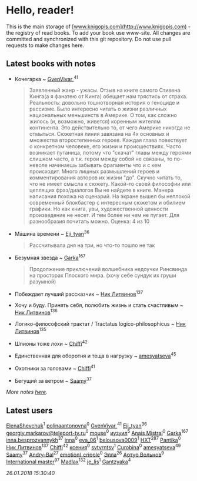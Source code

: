 # Hello, reader!
This is the main storage of [www.knigopis.com](http://www.knigopis.com) - the registry of read books.
To add your book use www-site. All changes are committed and synchronized with this git repository.
Do not use pull requests to make changes here.


## Latest books with notes
* Кочегарка ~ [GvenVivar ](users/158/158266434925901-facebook)<sup>41</sup>
    > Заявленный жанр - ужасы. Отзыв на книге самого Стивена Кинга(а я фанатею от Кинга) обещает нам трястись от страха. Реальность: довольно тошнотворная история о геноциде и рассизме. Было интересно читать о жизни различных национальных меньшинств в Америке. О том, как сложно жилось (и, возможно, живется) коренным жителям континента. Это действительно то, от чего Америке никогда не отмыться. Сюжетная линия завязана на 4х основных и множества второстепенных героев. Каждая глава повествует о конкретном человеке, его жизни и происшествиях. Часто возникает путаница, потому что "скачат" главы между героями слишком часто, а т.к. герои между собой не связаны, то по-неволе начинаешь забывать фрагменты что и с кем происходит. Много лишных размышлений героев и комментирования авторов их жизни "до". Скучно читать то, что не имеет смысла к сюжету. Какой-то своей философии или цеплящих фраз/диалогов Вы не найдете в книге. Манера написания похожа на сценарий. На экране вышел бы неплохой современный блокбастер с интересным сюжетом и обилием графики. Но как книга, увы, художественной ценности произведение не несет. И тем более ни чем не пугает. Для разнообразия почитать можно. Оценка: 4 из 10

* Машина времени ~ [Eji_tyan](users/235/2352103981-twitter)<sup>36</sup>
    > Рассчитывала дня на три, но что-то пошло не так

* Безумная звезда ~ [Garka](users/115/115753719718250012620-google)<sup>167</sup>
    > Продолжение приключений волшебника недоучки Ринсвинда на просторах Плоского мира. (хочу себе сундук их груши разумной)

* Побеждает лучший рассказчик ~ [Ник Литвинов](users/241/241974816-vkontakte)<sup>137</sup>

* Хочу и буду. Принять себя, полюбить жизнь и стать счастливым ~ [Ник Литвинов](users/241/241974816-vkontakte)<sup>136</sup>

* Логико-философский трактат / Tractatus logico-philosophicus ~ [Ник Литвинов](users/241/241974816-vkontakte)<sup>135</sup>

* Шпионы тоже лохи ~ [Chiffi](users/105/105831994080785626680-google)<sup>42</sup>

* Единственная для оборотня и теща в нагрузку ~ [amesyatseva](users/335/3358937-vkontakte)<sup>45</sup>

* Охотники за головами ~ [Chiffi](users/105/105831994080785626680-google)<sup>41</sup>

* Бегущий за ветром ~ [Saamy](users/115/115226508-vkontakte)<sup>37</sup>


_More notes [here](latest_books_with_notes.md)._


## Latest users
[ElenaShevchuk](users/119/1190249387686387-facebook)<sup>1</sup> 
[polinaantonovna](users/652/6523940-vkontakte)<sup>0</sup> 
[GvenVivar ](users/158/158266434925901-facebook)<sup>41</sup> 
[Eji_tyan](users/235/2352103981-twitter)<sup>36</sup> 
[georgiy.markarov@teleport-tv.ru](users/113/1130000021612677-yandex)<sup>0</sup> 
[mouse](users/655/65527679-vkontakte)<sup>0</sup> 
[иузуил](users/238/238356806-vkontakte)<sup>5</sup> 
[Anais Mistral](users/208/2083238101907522-facebook)<sup>0</sup> 
[Garka](users/115/115753719718250012620-google)<sup>167</sup> 
[inna.besprozvannykh](users/733/73323849-yandex)<sup>37</sup> 
[inna](users/101/101894347476814416584-google)<sup>0</sup> 
[eva_06](users/469/469391233-vkontakte)<sup>1</sup> 
[belousova0009](users/463/463801908-yandex)<sup>1</sup> 
[HXT](users/100/100002563462782-facebook)<sup>287</sup> 
[Pantika](users/102/102131521104775150665-google)<sup>0</sup> 
[Ник Литвинов](users/241/241974816-vkontakte)<sup>137</sup> 
[Chiffi](users/105/105831994080785626680-google)<sup>42</sup> 
[ксения](users/152/1523270917710241-facebook)<sup>0</sup> 
[svtvrntsv](users/225/22511029-vkontakte)<sup>1</sup> 
[Curobina](users/306/30645161-vkontakte)<sup>0</sup> 
[amesyatseva](users/335/3358937-vkontakte)<sup>49</sup> 
[Saamy](users/115/115226508-vkontakte)<sup>37</sup> 
[Andry-Bal](users/109/109232883876697421544-google)<sup>27</sup> 
[emotionl_cripple](users/145/145555003-vkontakte)<sup>0</sup> 
[Элла](users/100/1002037069862545-facebook)<sup>26</sup> 
[Артур Вольнов](users/225/225880893-vkontakte)<sup>9</sup> 
[International master](users/741/74140988-vkontakte)<sup>97</sup> 
[Madlax](users/158/158304782-vkontakte)<sup>132</sup> 
[je_lis](users/117/117459010591942074929-google)<sup>1</sup> 
[Gantzyaka](users/113/113403981444089823417-google)<sup>4</sup> 


_26.01.2018 15:30:40_
